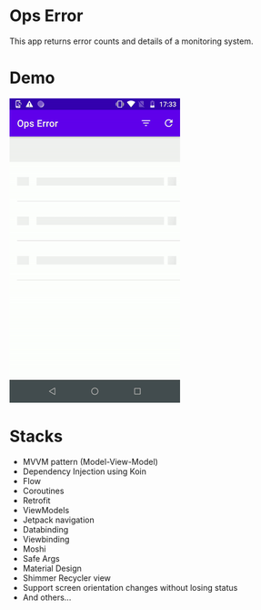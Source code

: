 # Ops Error

This app returns error counts and
details of a monitoring system.

# Demo
<img src="demo/demo.gif" width="300" heigth="300">

# Stacks
* MVVM pattern (Model-View-Model)
* Dependency Injection using Koin
* Flow
* Coroutines
* Retrofit 
* ViewModels
* Jetpack navigation
* Databinding
* Viewbinding
* Moshi
* Safe Args
* Material Design
* Shimmer Recycler view
* Support screen orientation changes without losing status
* And others...




